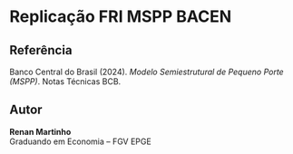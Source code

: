 # Replicação FRI MSPP BACEN

## Referência

Banco Central do Brasil (2024). *Modelo Semiestrutural de Pequeno Porte (MSPP)*. Notas Técnicas BCB.

## Autor

**Renan Martinho**  
Graduando em Economia – FGV EPGE  
